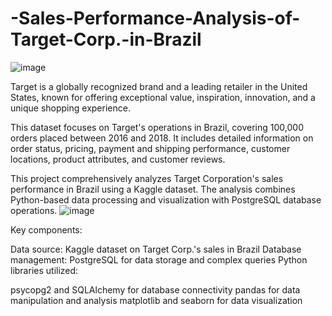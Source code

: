 # -Sales-Performance-Analysis-of-Target-Corp.-in-Brazil
![image](https://github.com/user-attachments/assets/403671db-e97f-4094-8a7f-3c8b9abe3239)

Target is a globally recognized brand and a leading retailer in the United States, known for offering exceptional value, inspiration, innovation, and a unique shopping experience.

This dataset focuses on Target's operations in Brazil, covering 100,000 orders placed between 2016 and 2018. It includes detailed information on order status, pricing, payment and shipping performance, customer locations, product attributes, and customer reviews.


This project comprehensively analyzes Target Corporation's sales performance in Brazil using a Kaggle dataset. The analysis combines Python-based data processing and visualization with PostgreSQL database operations.
![image](https://github.com/user-attachments/assets/ec457664-173d-4765-919f-089fb7364950)


Key components:

Data source: Kaggle dataset on Target Corp.'s sales in Brazil
Database management: PostgreSQL for data storage and complex queries
Python libraries utilized:

psycopg2 and SQLAlchemy for database connectivity
pandas for data manipulation and analysis
matplotlib and seaborn for data visualization

